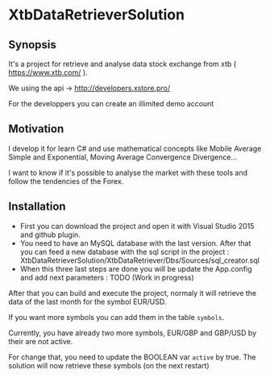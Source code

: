 # XtbDataRetrieverSolution

## Synopsis

It's a project for retrieve and analyse data stock exchange from xtb ( https://www.xtb.com/ ).


We using the api -> http://developers.xstore.pro/


For the developpers you can create an illimited demo account

## Motivation

I develop it for learn C# and use mathematical concepts like Mobile Average Simple and Exponential, Moving Average Convergence Divergence...


I want to know if it's possible to analyse the market with these tools and follow the tendencies of the Forex.


## Installation

- First you can download the project and open it with Visual Studio 2015 and github plugin.
- You need to have an MySQL database with the last version. After that you can feed a new database with the sql script in the project : 
XtbDataRetrieverSolution/XtbDataRetriever/Dbs/Sources/sql_creator.sql
- When this three last steps are done you will be update the App.config and add next parameters :
TODO (Work in progress)

After that you can build and execute the project, normaly it will retrieve the data of the last month for the symbol EUR/USD.


If you want more symbols you can add them in the table `symbols`. 


Currently, you have already two more symbols, EUR/GBP and GBP/USD by their are not active.


For change that, you need to update the BOOLEAN var `active` by true. The solution will now retrieve these symbols (on the next restart)

